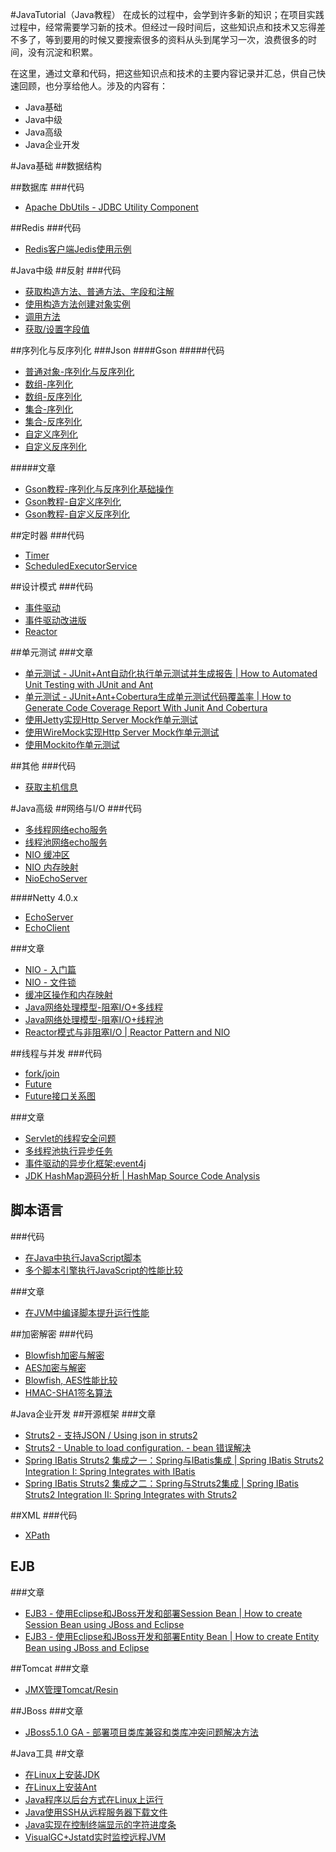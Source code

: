 #JavaTutorial（Java教程）
在成长的过程中，会学到许多新的知识；在项目实践过程中，经常需要学习新的技术。但经过一段时间后，这些知识点和技术又忘得差不多了，等到要用的时候又要搜索很多的资料从头到尾学习一次，浪费很多的时间，没有沉淀和积累。

在这里，通过文章和代码，把这些知识点和技术的主要内容记录并汇总，供自己快速回顾，也分享给他人。涉及的内容有：
* Java基础
* Java中级
* Java高级
* Java企业开发

#Java基础
##数据结构

##数据库
###代码
* [Apache DbUtils - JDBC Utility Component](src/cn/aofeng/demo/dbutils)

##Redis
###代码
* [Redis客户端Jedis使用示例](src/cn/aofeng/demo/redis/JedisDemo.java)


#Java中级
##反射
###代码
* [获取构造方法、普通方法、字段和注解](src/cn/aofeng/demo/java/lang/reflect/ClassAnalyze.java)
* [使用构造方法创建对象实例](src/cn/aofeng/demo/java/lang/reflect/CreateInstance.java)
* [调用方法](src/cn/aofeng/demo/java/lang/reflect/InvokeMethod.java)
* [获取/设置字段值](src/cn/aofeng/demo/java/lang/reflect/InvokeField.java)

##序列化与反序列化
###Json
####Gson
#####代码
* [普通对象-序列化与反序列化](src/cn/aofeng/demo/json/gson/SimpleObjectSerialize.java)
* [数组-序列化](src/cn/aofeng/demo/json/gson/ArraySerialize.java)
* [数组-反序列化](src/cn/aofeng/demo/json/gson/ArrayDeserialize.java)
* [集合-序列化](src/cn/aofeng/demo/json/gson/CollectionsSerialize.java)
* [集合-反序列化](src/cn/aofeng/demo/json/gson/CollectionDeserialize.java)
* [自定义序列化](src/cn/aofeng/demo/json/gson/CustomSerialize.java)
* [自定义反序列化](src/cn/aofeng/demo/json/gson/CustomDeserialize.java)

#####文章
* [Gson教程-序列化与反序列化基础操作](http://aofengblog.com/2015/08/12/Gson-%E5%BA%8F%E5%88%97%E5%8C%96%E4%B8%8E%E5%8F%8D%E5%BA%8F%E5%88%97%E5%8C%96%E5%9F%BA%E7%A1%80%E6%93%8D%E4%BD%9C/)
* [Gson教程-自定义序列化](http://aofengblog.com/2015/08/14/Gson-%E8%87%AA%E5%AE%9A%E4%B9%89%E5%BA%8F%E5%88%97%E5%8C%96/)
* [Gson教程-自定义反序列化](http://aofengblog.com/2015/08/17/Gson-%E8%87%AA%E5%AE%9A%E4%B9%89%E5%8F%8D%E5%BA%8F%E5%88%97%E5%8C%96/)

##定时器
###代码
* [Timer](src/cn/aofeng/demo/java/util/timer/TimerDemo.java)
* [ScheduledExecutorService](src/cn/aofeng/demo/java/util/concurret/ScheduledExecutorServiceDemo.java)

##设计模式
###代码
* [事件驱动](src/cn/aofeng/demo/eventdriver_normal)
* [事件驱动改进版](src/cn/aofeng/demo/eventdriver_improve)
* [Reactor](src/cn/aofeng/demo/reactor)

##单元测试
###文章
* [单元测试 - JUnit+Ant自动化执行单元测试并生成报告 | How to Automated Unit Testing with JUnit and Ant](http://aofengblog.com/2013/02/27/%E5%8D%95%E5%85%83%E6%B5%8B%E8%AF%95-JUnit-Ant%E8%87%AA%E5%8A%A8%E5%8C%96%E6%89%A7%E8%A1%8C%E5%8D%95%E5%85%83%E6%B5%8B%E8%AF%95%E5%B9%B6%E7%94%9F%E6%88%90%E6%8A%A5%E5%91%8A/)
* [单元测试 - JUnit+Ant+Cobertura生成单元测试代码覆盖率 | How to Generate Code Coverage Report With Junit And Cobertura](http://aofengblog.com/2013/02/27/%E5%8D%95%E5%85%83%E6%B5%8B%E8%AF%95-JUnit-Ant-Cobertura%E7%94%9F%E6%88%90%E5%8D%95%E5%85%83%E6%B5%8B%E8%AF%95%E4%BB%A3%E7%A0%81%E8%A6%86%E7%9B%96%E7%8E%87/)
* [使用Jetty实现Http Server Mock作单元测试](src/cn/aofeng/demo/jetty)
* [使用WireMock实现Http Server Mock作单元测试](src/cn/aofeng/demo/wiremock)
* [使用Mockito作单元测试](src/cn/aofeng/demo/mockito)

##其他
###代码
* [获取主机信息](src/cn/aofeng/demo/misc/GetHostInfo.java)

#Java高级
##网络与I/O
###代码
* [多线程网络echo服务](src/cn/aofeng/demo/io/MultiThreadEchoServer.java)
* [线程池网络echo服务](src/cn/aofeng/demo/io/ThreadPoolEchoServer.java)
* [NIO 缓冲区](src/cn/aofeng/demo/nio/BufferIO.java)
* [NIO 内存映射](src/cn/aofeng/demo/nio/MemoryMapper.java)
* [NioEchoServer](src/cn/aofeng/demo/nio/NioEchoServer.java)

####Netty 4.0.x
* [EchoServer](src/cn/aofeng/demo/netty40x/echo/EchoServer.java)
* [EchoClient](src/cn/aofeng/demo/netty40x/echo/EchoClient.java)

###文章
* [NIO - 入门篇](http://aofengblog.com/2008/10/21/Java-NIO%E5%85%A5%E9%97%A8%E7%AF%87/)
* [NIO - 文件锁](http://aofengblog.com/2008/10/27/Java-NIO%E6%96%87%E4%BB%B6%E9%94%81/)
* [缓冲区操作和内存映射](http://aofengblog.com/2013/09/29/Java-%E7%BC%93%E5%86%B2%E5%8C%BA%E6%93%8D%E4%BD%9C%E5%92%8C%E5%86%85%E5%AD%98%E6%98%A0%E5%B0%84/)
* [Java网络处理模型-阻塞I/O+多线程](http://aofengblog.com/2013/10/22/Java%E7%BD%91%E7%BB%9C%E5%A4%84%E7%90%86%E6%A8%A1%E5%9E%8B-%E9%98%BB%E5%A1%9EI-O-%E5%A4%9A%E7%BA%BF%E7%A8%8B/)
* [Java网络处理模型-阻塞I/O+线程池](http://aofengblog.com/2013/10/24/Java%E7%BD%91%E7%BB%9C%E5%A4%84%E7%90%86%E6%A8%A1%E5%9E%8B-%E9%98%BB%E5%A1%9EI-O-%E7%BA%BF%E7%A8%8B%E6%B1%A0/)
* [Reactor模式与非阻塞I/O | Reactor Pattern and NIO](http://aofengblog.com/2013/11/04/Reactor%E6%A8%A1%E5%BC%8F%E4%B8%8E%E9%9D%9E%E9%98%BB%E5%A1%9EI-O/)

##线程与并发
###代码
* [fork/join](src/cn/aofeng/demo/java/util/forkjoin/HelloForkJoin.java)
* [Future](src/cn/aofeng/demo/java/util/future/HelloFuture.java)
* [Future接口关系图](src/cn/aofeng/demo/java/util/future/Future.ucls)

###文章
* [Servlet的线程安全问题](http://aofengblog.com/2008/11/16/Servlet%E7%9A%84%E7%BA%BF%E7%A8%8B%E5%AE%89%E5%85%A8%E9%97%AE%E9%A2%98/)
* [多线程池执行异步任务](http://aofengblog.com/2014/03/31/%E5%A4%9A%E7%BA%BF%E7%A8%8B%E6%B1%A0%E6%89%A7%E8%A1%8C%E5%BC%82%E6%AD%A5%E4%BB%BB%E5%8A%A1/)
* [事件驱动的异步化框架:event4j](http://aofengblog.blog.163.com/blog/static/63170212014102463624267/)
* [JDK HashMap源码分析 | HashMap Source Code Analysis](http://aofengblog.com/2014/08/14/JDK-HashMap%E6%BA%90%E7%A0%81%E5%88%86%E6%9E%90/)

## 脚本语言
###代码
* [在Java中执行JavaScript脚本](src/cn/aofeng/demo/script/ScriptRunPerformence.java)
* [多个脚本引擎执行JavaScript的性能比较](src/cn/aofeng/demo/script/MultiScriptEngineCompare.java)

###文章
* [在JVM中编译脚本提升运行性能](http://aofengblog.com/2013/12/12/%E5%9C%A8JVM%E4%B8%AD%E7%BC%96%E8%AF%91%E8%84%9A%E6%9C%AC%E6%8F%90%E5%8D%87%E6%80%A7%E8%83%BD/)

##加密解密
###代码
* [Blowfish加密与解密](src/cn/aofeng/demo/encrypt/Blowfish.java)
* [AES加密与解密](src/cn/aofeng/demo/encrypt/AES.java)
* [Blowfish, AES性能比较](src/cn/aofeng/demo/encrypt/PerformanceCompare.java)
* [HMAC-SHA1签名算法](src/cn/aofeng/demo/encrypt/HmacSha1.java)

#Java企业开发
##开源框架
###文章
* [Struts2 - 支持JSON / Using json in struts2](http://aofengblog.com/2010/08/23/Struts2-%E6%94%AF%E6%8C%81JSON/)
* [Struts2 - Unable to load configuration. - bean 错误解决](http://aofengblog.blog.163.com/blog/static/631702120103184042768/)
* [Spring IBatis Struts2 集成之一：Spring与IBatis集成 | Spring IBatis Struts2 Integration I: Spring Integrates with IBatis](http://aofengblog.com/2011/03/19/Spring-IBatis-Struts2-%E9%9B%86%E6%88%90%E4%B9%8B%E4%B8%80%EF%BC%9ASpring%E4%B8%8EIBatis%E9%9B%86%E6%88%90/)
* [Spring IBatis Struts2 集成之二：Spring与Struts2集成 | Spring IBatis Struts2 Integration II: Spring Integrates with Struts2](http://aofengblog.com/2011/03/22/Spring-IBatis-Struts2-%E9%9B%86%E6%88%90%E4%B9%8B%E4%BA%8C%EF%BC%9ASpring%E4%B8%8EStruts2%E9%9B%86%E6%88%90/)

##XML
###代码
* [XPath](src/cn/aofeng/demo/xml/XPathDemo.java)

## EJB
###文章
* [EJB3 - 使用Eclipse和JBoss开发和部署Session Bean | How to create Session Bean using JBoss and Eclipse](http://aofengblog.com/2011/03/14/EJB3-%E4%BD%BF%E7%94%A8Eclipse%E5%92%8CJBoss%E5%BC%80%E5%8F%91%E5%92%8C%E9%83%A8%E7%BD%B2Session-Bean/)
* [EJB3 - 使用Eclipse和JBoss开发和部署Entity Bean | How to create Entity Bean using JBoss and Eclipse](http://aofengblog.com/2011/03/14/EJB3-%E4%BD%BF%E7%94%A8Eclipse%E5%92%8CJBoss%E5%BC%80%E5%8F%91%E5%92%8C%E9%83%A8%E7%BD%B2Entity-Bean/)

##Tomcat
###文章
* [JMX管理Tomcat/Resin](http://aofengblog.blog.163.com/blog/static/6317021200871711013857/)

##JBoss
###文章
* [JBoss5.1.0 GA - 部署项目类库兼容和类库冲突问题解决方法](http://aofengblog.blog.163.com/blog/static/631702120113674626533/)


#Java工具
##文章
* [在Linux上安装JDK](http://aofengblog.com/2008/11/17/%E5%9C%A8Linux%E4%B8%8A%E5%AE%89%E8%A3%85JDK/)
* [在Linux上安装Ant](http://aofengblog.blog.163.com/blog/static/631702120081017113327582/)
* [Java程序以后台方式在Linux上运行](http://aofengblog.blog.163.com/blog/static/631702120081014104934762/)
* [Java使用SSH从远程服务器下载文件](http://aofengblog.blog.163.com/blog/static/6317021201362975846986/)
* [Java实现在控制终端显示的字符进度条](http://aofengblog.com/2013/07/27/Java-%E5%AE%9E%E7%8E%B0%E5%9C%A8%E6%8E%A7%E5%88%B6%E7%BB%88%E7%AB%AF%E6%98%BE%E7%A4%BA%E7%9A%84%E5%AD%97%E7%AC%A6%E8%BF%9B%E5%BA%A6%E6%9D%A1/)
* [VisualGC+Jstatd实时监控远程JVM](http://aofengblog.com/2013/06/29/Java-VisualGC-Jstatd%E5%AE%9E%E6%97%B6%E7%9B%91%E6%8E%A7%E8%BF%9C%E7%A8%8BJVM/)
